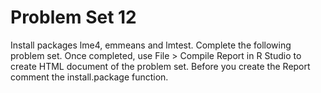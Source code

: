# Problem Set 12
Install packages lme4, emmeans and lmtest. Complete the following problem set. Once completed, use File > Compile Report in R Studio to create HTML document of the problem set. Before you create the Report comment the install.package function. 

